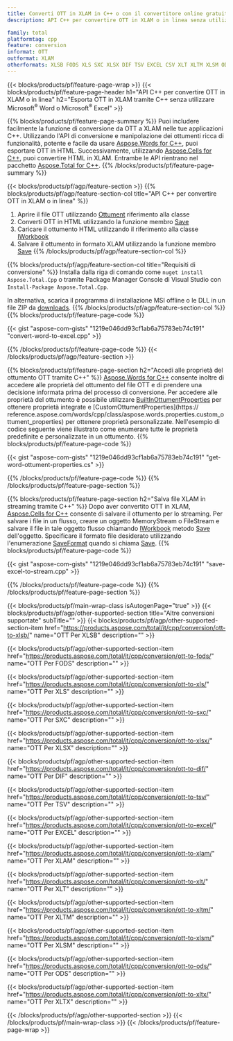 ```yaml
---
title: Converti OTT in XLAM in C++ o con il convertitore online gratuito
description: API C++ per convertire OTT in XLAM o in linea senza utilizzare Microsoft Word o Microsoft Excel o in linea. Prova rapidamente il convertitore online gratuito da POT a CSV prima di integrare il codice.

family: total
platformtag: cpp
feature: conversion
informat: OTT
outformat: XLAM
otherformats: XLSB FODS XLS SXC XLSX DIF TSV EXCEL CSV XLT XLTM XLSM ODS XLTX
---
```

{{< blocks/products/pf/feature-page-wrap >}}
{{< blocks/products/pf/feature-page-header h1="API C++ per convertire OTT in XLAM o in linea" h2="Esporta OTT in XLAM tramite C++ senza utilizzare Microsoft<sup>&reg;</sup> Word o Microsoft<sup>&reg;</sup> Excel" >}}

{{% blocks/products/pf/feature-page-summary %}}
Puoi includere facilmente la funzione di conversione da OTT a XLAM nelle tue applicazioni C++. Utilizzando l'API di conversione e manipolazione dei ottumenti ricca di funzionalità, potente e facile da usare [Aspose.Words for C++](https://products.aspose.com/words/cpp/), puoi esportare OTT in HTML. Successivamente, utilizzando [Aspose.Cells for C++](https://products.aspose.com/cells/cpp/), puoi convertire HTML in XLAM. Entrambe le API rientrano nel pacchetto [Aspose.Total for C++](https://products.aspose.com/total/cpp/). 
{{% /blocks/products/pf/feature-page-summary  %}}

{{< blocks/products/pf/agp/feature-section >}}
{{% blocks/products/pf/agp/feature-section-col title="API C++ per convertire OTT in XLAM o in linea" %}}
1. Aprire il file OTT utilizzando [Ottument](https://reference.aspose.com/words/cpp/class/aspose.words.ottument) riferimento alla classe
2. Converti OTT in HTML utilizzando la funzione membro [Save](https://reference.aspose.com/words/cpp/class/aspose.words.ottument#save_string_saveformat)
3. Caricare il ottumento HTML utilizzando il riferimento alla classe [IWorkbook](https://reference.aspose.com/cells/cpp/class/aspose.cells.i_workbook)
4. Salvare il ottumento in formato XLAM utilizzando la funzione membro [Save](https://reference.aspose.com/cells/cpp/class/aspose.cells.i_workbook#a5dc7de23f7ceba76a05dc1d49f51502e)
{{% /blocks/products/pf/agp/feature-section-col %}}

{{% blocks/products/pf/agp/feature-section-col title="Requisiti di conversione" %}}
Installa dalla riga di comando come ```nuget install Aspose.Total.Cpp``` o tramite Package Manager Console di Visual Studio con ```Install-Package Aspose.Total.Cpp```.

In alternativa, scarica il programma di installazione MSI offline o le DLL in un file ZIP da [downloads](https://releases.aspose.com/total/cpp).
{{% /blocks/products/pf/agp/feature-section-col %}}
{{% blocks/products/pf/feature-page-code %}}

{{< gist "aspose-com-gists" "1219e046dd93cf1ab6a75783eb74c191" "convert-word-to-excel.cpp" >}}



{{% /blocks/products/pf/feature-page-code %}}
{{< /blocks/products/pf/agp/feature-section >}}

{{% blocks/products/pf/feature-page-section  h2="Accedi alle proprietà del ottumento OTT tramite C++" %}}
[Aspose.Words for C++](https://products.aspose.com/words/cpp/) consente inoltre di accedere alle proprietà del ottumento del file OTT e di prendere una decisione informata prima del processo di conversione. Per accedere alle proprietà del ottumento è possibile utilizzare [BuiltInOttumentProperties](https://reference.aspose.com/words/cpp/class/aspose.words.properties.built_in_ottument_properties) per ottenere proprietà integrate e [CustomOttumentProperties](https:// reference.aspose.com/words/cpp/class/aspose.words.properties.custom_ottument_properties) per ottenere proprietà personalizzate. Nell'esempio di codice seguente viene illustrato come enumerare tutte le proprietà predefinite e personalizzate in un ottumento.
{{% blocks/products/pf/feature-page-code %}}

{{< gist "aspose-com-gists" "1219e046dd93cf1ab6a75783eb74c191" "get-word-ottument-properties.cs" >}}

{{% /blocks/products/pf/feature-page-code  %}}
{{% /blocks/products/pf/feature-page-section %}}

{{% blocks/products/pf/feature-page-section  h2="Salva file XLAM in streaming tramite C++" %}}
Dopo aver convertito OTT in XLAM, [Aspose.Cells for C++](https://products.aspose.com/cells/cpp/) consente di salvare il ottumento per lo streaming. Per salvare i file in un flusso, creare un oggetto MemoryStream o FileStream e salvare il file in tale oggetto flusso chiamando [IWorkbook](https://reference.aspose.com/cells/cpp/class/aspose.cells.i_workbook) metodo [Save](https://reference.aspose.com/cells/cpp/class/aspose.cells.i_workbook#a77072cfb929787df9ad1f38b02f58349) dell'oggetto. Specificare il formato file desiderato utilizzando l'enumerazione [SaveFormat](https://reference.aspose.com/cells/cpp/namespace/aspose.cells#a11cae527e4e68f1adcac8f47ea64481a) quando si chiama [Save](https://reference.aspose.com/cells/cpp/class/aspose.cells.i_workbook#a77072cfb929787df9ad1f38b02f58349).
{{% blocks/products/pf/feature-page-code %}}

{{< gist "aspose-com-gists" "1219e046dd93cf1ab6a75783eb74c191" "save-excel-to-stream.cpp" >}}

{{% /blocks/products/pf/feature-page-code  %}}
{{% /blocks/products/pf/feature-page-section %}}

{{< blocks/products/pf/main-wrap-class isAutogenPage="true" >}}
{{< blocks/products/pf/agp/other-supported-section title="Altre conversioni supportate" subTitle="" >}}
{{< blocks/products/pf/agp/other-supported-section-item href="https://products.aspose.com/total/it/cpp/conversion/ott-to-xlsb/" name="OTT Per XLSB" description="" >}}

{{< blocks/products/pf/agp/other-supported-section-item href="https://products.aspose.com/total/it/cpp/conversion/ott-to-fods/" name="OTT Per FODS" description="" >}}

{{< blocks/products/pf/agp/other-supported-section-item href="https://products.aspose.com/total/it/cpp/conversion/ott-to-xls/" name="OTT Per XLS" description="" >}}

{{< blocks/products/pf/agp/other-supported-section-item href="https://products.aspose.com/total/it/cpp/conversion/ott-to-sxc/" name="OTT Per SXC" description="" >}}

{{< blocks/products/pf/agp/other-supported-section-item href="https://products.aspose.com/total/it/cpp/conversion/ott-to-xlsx/" name="OTT Per XLSX" description="" >}}

{{< blocks/products/pf/agp/other-supported-section-item href="https://products.aspose.com/total/it/cpp/conversion/ott-to-dif/" name="OTT Per DIF" description="" >}}

{{< blocks/products/pf/agp/other-supported-section-item href="https://products.aspose.com/total/it/cpp/conversion/ott-to-tsv/" name="OTT Per TSV" description="" >}}

{{< blocks/products/pf/agp/other-supported-section-item href="https://products.aspose.com/total/it/cpp/conversion/ott-to-excel/" name="OTT Per EXCEL" description="" >}}

{{< blocks/products/pf/agp/other-supported-section-item href="https://products.aspose.com/total/it/cpp/conversion/ott-to-xlam/" name="OTT Per XLAM" description="" >}}

{{< blocks/products/pf/agp/other-supported-section-item href="https://products.aspose.com/total/it/cpp/conversion/ott-to-xlt/" name="OTT Per XLT" description="" >}}

{{< blocks/products/pf/agp/other-supported-section-item href="https://products.aspose.com/total/it/cpp/conversion/ott-to-xltm/" name="OTT Per XLTM" description="" >}}

{{< blocks/products/pf/agp/other-supported-section-item href="https://products.aspose.com/total/it/cpp/conversion/ott-to-xlsm/" name="OTT Per XLSM" description="" >}}

{{< blocks/products/pf/agp/other-supported-section-item href="https://products.aspose.com/total/it/cpp/conversion/ott-to-ods/" name="OTT Per ODS" description="" >}}

{{< blocks/products/pf/agp/other-supported-section-item href="https://products.aspose.com/total/it/cpp/conversion/ott-to-xltx/" name="OTT Per XLTX" description="" >}}


{{< /blocks/products/pf/agp/other-supported-section >}}
{{< /blocks/products/pf/main-wrap-class >}}
{{< /blocks/products/pf/feature-page-wrap >}}